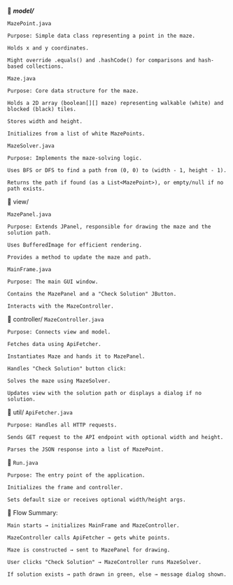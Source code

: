 📁 ***model/***

`MazePoint.java`

    Purpose: Simple data class representing a point in the maze.
    
    Holds x and y coordinates.
    
    Might override .equals() and .hashCode() for comparisons and hash-based collections.

`Maze.java`

    Purpose: Core data structure for the maze.
    
    Holds a 2D array (boolean[][] maze) representing walkable (white) and blocked (black) tiles.
    
    Stores width and height.
    
    Initializes from a list of white MazePoints.

`MazeSolver.java`

    Purpose: Implements the maze-solving logic.
    
    Uses BFS or DFS to find a path from (0, 0) to (width - 1, height - 1).
    
    Returns the path if found (as a List<MazePoint>), or empty/null if no path exists.

📁 view/

`MazePanel.java`

    Purpose: Extends JPanel, responsible for drawing the maze and the solution path.
    
    Uses BufferedImage for efficient rendering.
    
    Provides a method to update the maze and path.

`MainFrame.java`

    Purpose: The main GUI window.
    
    Contains the MazePanel and a "Check Solution" JButton.
    
    Interacts with the MazeController.

📁 controller/
`MazeController.java`

    Purpose: Connects view and model.
    
    Fetches data using ApiFetcher.
    
    Instantiates Maze and hands it to MazePanel.
    
    Handles "Check Solution" button click:
    
    Solves the maze using MazeSolver.
    
    Updates view with the solution path or displays a dialog if no solution.

📁 util/
`ApiFetcher.java`

    Purpose: Handles all HTTP requests.
    
    Sends GET request to the API endpoint with optional width and height.
    
    Parses the JSON response into a list of MazePoint.

📄 `Run.java`

    Purpose: The entry point of the application.
    
    Initializes the frame and controller.
    
    Sets default size or receives optional width/height args.

🔁 Flow Summary:

    Main starts → initializes MainFrame and MazeController.
    
    MazeController calls ApiFetcher → gets white points.
    
    Maze is constructed → sent to MazePanel for drawing.
    
    User clicks "Check Solution" → MazeController runs MazeSolver.
    
    If solution exists → path drawn in green, else → message dialog shown.

